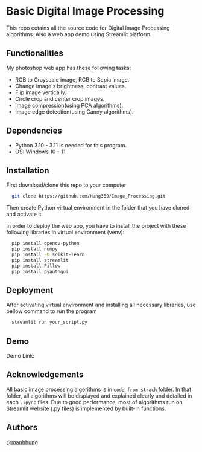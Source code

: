 
# Basic Digital Image Processing

This repo cotains all the source code for Digital Image Processing algorithms. Also a web app demo using Streamlit platform.

## Functionalities
My photoshop web app has these following tasks:
- RGB to Grayscale image, RGB to Sepia image.
- Change image's brightness, contrast values.
- Flip image vertically.
- Circle crop and center crop images.
- Image compression(using PCA algorithms).
- Image edge detection(using Canny algorithms).

## Dependencies
* Python 3.10 - 3.11 is needed for this program.
* OS: Windows 10 - 11
## Installation
First download/clone this repo to your computer
```bash
  git clone https://github.com/Hung369/Image_Processing.git
```
Then create Python virtual environment in the folder that you have cloned and activate it.

In order to deploy the web app, you have to install the project with these following libraries in virtual environment (venv):

```bash
  pip install opencv-python
  pip install numpy
  pip install -U scikit-learn
  pip install streamlit
  pip install Pillow
  pip install pyautogui
```
    
## Deployment

After activating virtual environment and installing all necessary libraries, use bellow command to run the program

```bash
  streamlit run your_script.py
```
## Demo

Demo Link: 


## Acknowledgements
All basic image processing algorithms is in `code from strach` folder. In that folder, all algorithms will be displayed and explained clearly and detailed in each `.ipynb` files. Due to good performance, most of algorithms run on Streamlit website (.py files) is implemented by built-in functions.


## Authors

[@manhhung](https://github.com/Hung369)

